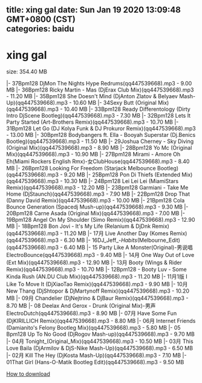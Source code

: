 
title: xing gal
date: Sun Jan 19 2020 13:09:48 GMT+0800 (CST)    
categories: baidu
---

# xing gal
size: 354.40 MB
 
 
|- 37Bpm128 DjMon The Nights Hype Redrums(qq447539668).mp3 - 9.00 MB
|- 36Bpm128 Ricky Martin - Mas (DjErax Club Mix)(qq447539668).mp3 - 11.20 MB
|- 35Bpm128 She Doesn't Mind (DjAnton Zlatov & Belyaev Mash-Up)(qq447539668).mp3 - 10.60 MB
|- 34Sexy Butt (Original Mix)(qq447539668).mp3 - 10.40 MB
|- 33Bpm128 Ready Differentology (Dirty Intro DjScene Bootleg)(qq447539668).mp3 - 7.30 MB
|- 32Bpm128 Lets It Party Started (Art-Brothers Remix)(qq447539668).mp3 - 10.70 MB
|- 31Bpm128 Let Go (DJ Kolya Funk & DJ Prokuror Remix)(qq447539668).mp3 - 13.00 MB
|- 30Bpm128 Bodybangers ft. Ella - Booyah Superstar (Dj.Benics Bootleg)(qq447539668).mp3 - 11.50 MB
|- 29Joshua Cherney - Sky Diving (Original Mix)(qq447539668).mp3 - 8.90 MB
|- 28Bpm128 Yo Mc (Original Mix)(qq447539668).mp3 - 10.90 MB
|- 27Bpm128 Mirami - Amore Oh Eh(Miami Rockers English Rmx)-女ClubHouse(qq447539668).mp3 - 8.40 MB
|- 26Bpm128 Looking For Freedom (Starjack Melbounce Bootleg)(qq447539668).mp3 - 9.20 MB
|- 25Bpm128 Pon Di Thiefs (Extended Mix)(qq447539668).mp3 - 10.30 MB
|- 24Bpm128 Lei Lei Lei (MiamiStars Remix)(qq447539668).mp3 - 12.20 MB
|- 23Bpm128 Garmiani - Take Me Home (DjStaunch)(qq447539668).mp3 - 7.90 MB
|- 22Bpm128 Drop That (Danny David Remix)(qq447539668).mp3 - 10.00 MB
|- 21Bpm128 Cola Bounce Generation (Spacedj Mush-up)(qq447539668).mp3 - 9.30 MB
|- 20Bpm128 Carne Asada (Original Mix)(qq447539668).mp3 - 7.00 MB
|- 19Bpm128 Angel On My Shoulder (Simo Remix)(qq447539668).mp3 - 12.90 MB
|- 18Bpm128 Bon Jovi - It's My Life (Relanium & DjDnk Remix)(qq447539668).mp3 - 11.20 MB
|- 17月 Live Another Day (Komes Remix)(qq447539668).mp3 - 6.30 MB
|- 16DJ_Jeff_-_Habits_(Melbourne_Edit)(qq447539668).mp3 - 6.40 MB
|- 15 Party Like A Monster(Original)-男说唱ElectroBounce(qq447539668).mp3 - 9.40 MB
|- 14月 One Way Out of Love (Ext Mix)(qq447539668).mp3 - 12.90 MB
|- 13月 Booty (Wings & Rider Remix)(qq447539668).mp3 - 10.70 MB
|- 12Bpm128 - Booty Luv - Some Kinda Rush (AN.DU Club Mix)(qq447539668).mp3 - 11.20 MB
|- 11月1版 I Like To Move It (DjXiaoTao Remix)(qq447539668).mp3 - 9.90 MB
|- 10月 New Thang (DjShtopor & DjMartynoff Remix)(qq447539668).mp3 - 10.20 MB
|- 09月 Chandelier (DjNejtrino & DjBaur Remix)(qq447539668).mp3 - 8.70 MB
|- 08 Deelax And Gerox - Drunk (Original Mix)-男声ElectroDutch(qq447539668).mp3 - 8.90 MB
|- 07月 Have Some Fun (DjKIRILLICH Remix)(qq447539668).mp3 - 8.80 MB
|- 06月 Internet Friends (Damianito's Felony Bootleg Mix)(qq447539668).mp3 - 5.80 MB
|- 05 Bpm128 Up To No Good (DjRogov Mash-up)(qq447539668).mp3 - 9.70 MB
|- 04月 Tonight_(Original_Mix)(qq447539668).mp3 - 10.50 MB
|- 03月 This Love Baila (DjArmilov & DjS-Nike Mash-Up)(qq447539668).mp3 - 6.50 MB
|- 02月 Kill The Hey (DjKosta Mash-Up)(qq447539668).mp3 - 7.10 MB
|- 01That Girl (Hans-O-Matik Bootleg Edit)(qq447539668).mp3 - 9.50 MB

[How to download](https://bpcam.bemobtrk.com/go/2ceec3aa-1ca2-46d6-b9ff-aaa5c184517c?jno=126)